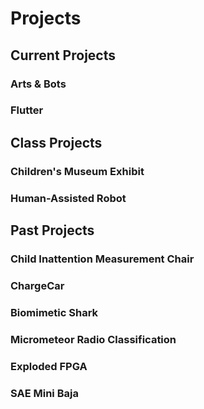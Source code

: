 # [](#header-1)Projects

## [](#header-2)Current Projects

### [](#header-3)Arts & Bots

### [](#header-3)Flutter
 


## [](#header-2)Class Projects

### [](#header-3)Children's Museum Exhibit

### [](#header-3)Human-Assisted Robot



## [](#header-2)Past Projects

### [](#header-3)Child Inattention Measurement Chair

### [](#header-3)ChargeCar

### [](#header-3)Biomimetic Shark

### [](#header-3)Micrometeor Radio Classification

### [](#header-3)Exploded FPGA

### [](#header-3)SAE Mini Baja

